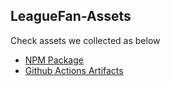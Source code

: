 ## LeagueFan-Assets

Check assets we collected as below

- [NPM Package](https://www.npmjs.com/package/@magicwenli/league-fan-assets?activeTab=versions)
- [Github Actions Artifacts](https://github.com/league-fan/league-fan-assets/actions/workflows/scheduled-publish.yml)